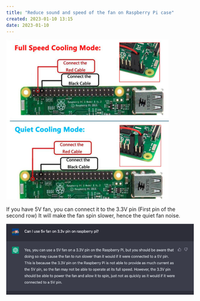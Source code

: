 ```yaml
---
title: "Reduce sound and speed of the fan on Raspberry Pi case"
created: 2023-01-10 13:15
date: 2023-01-10
---
```


![](attachments/Pasted%20image%2020230110131527.png)

If you have 5V fan, you can connect it to the 3.3V pin (First pin of the second row)
It will make the fan spin slower, hence the quiet fan noise.

![](attachments/Pasted%20image%2020230110132753.png)